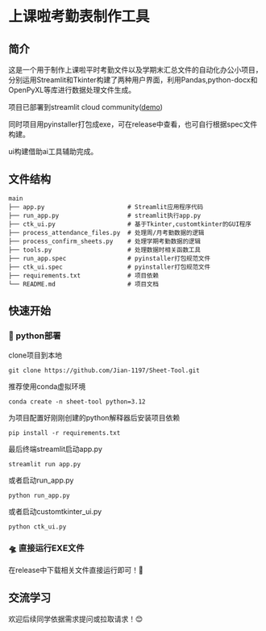 # 上课啦考勤表制作工具

## 简介
这是一个用于制作上课啦平时考勤文件以及学期末汇总文件的自动化办公小项目，分别运用Streamlit和Tkinter构建了两种用户界面，利用Pandas,python-docx和OpenPyXL等库进行数据处理文件生成。

项目已部署到streamlit cloud community([demo](https://sheet-tool-zsjsj.streamlit.app/))

同时项目用pyinstaller打包成exe，可在release中查看，也可自行根据spec文件构建。

ui构建借助ai工具辅助完成。

## 文件结构
```
main
├── app.py                       # Streamlit应用程序代码
├── run_app.py                   # streamlit执行app.py
├── ctk_ui.py                    # 基于Tkinter,customtkinter的GUI程序
├── process_attendance_files.py  # 处理周/月考勤数据的逻辑
├── process_confirm_sheets.py    # 处理学期考勤数据的逻辑
├── tools.py                     # 处理数据时相关函数工具
├── run_app.spec                 # pyinstaller打包规范文件
├── ctk_ui.spec                  # pyinstaller打包规范文件
├── requirements.txt             # 项目依赖
└── README.md                    # 项目文档
```

## 快速开始

### 🚀 python部署

clone项目到本地
```
git clone https://github.com/Jian-1197/Sheet-Tool.git

```

推荐使用conda虚拟环境
```
conda create -n sheet-tool python=3.12

```

为项目配置好刚刚创建的python解释器后安装项目依赖
```
pip install -r requirements.txt

```

最后终端streamlit启动app.py
```
streamlit run app.py

```
或者启动run_app.py
```
python run_app.py

```

或者启动customtkinter_ui.py
```
python ctk_ui.py

```

### 🛸 直接运行EXE文件


在release中下载相关文件直接运行即可！🎉


## 交流学习


欢迎后续同学依据需求提问或拉取请求！😊
